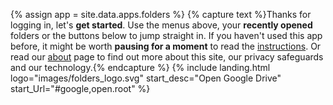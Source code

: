 {% assign app = site.data.apps.folders %}
{% capture text %}Thanks for logging in, let's __get started__. Use the menus above, your __recently opened__ folders or the buttons below to jump straight in. If you haven't used this app before, it might be worth __pausing for a moment__ to read the [instructions](#instructions). Or read our [about](/about/) page to find out more about this site, our privacy safeguards and our technology.{% endcapture %}
{% include landing.html logo="images/folders_logo.svg" start_desc="Open Google Drive" start_Url="#google,open.root" %}